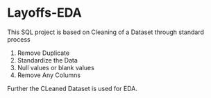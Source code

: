 # Layoffs-EDA

This SQL project is based on Cleaning of a Dataset through standard process
  1. Remove Duplicate
  2. Standardize the Data
  3. Null values or blank values
  4. Remove Any Columns

Further the CLeaned Dataset is used for EDA.
